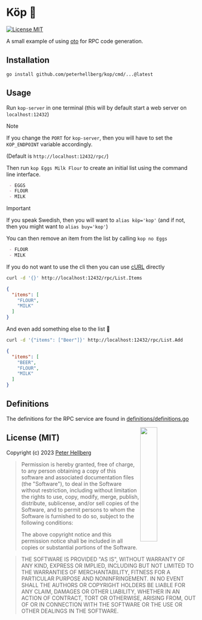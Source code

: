 # Köp 📝

[![License MIT](https://img.shields.io/badge/license-MIT-lightgrey.svg?style=flat)](https://github.com/peterhellberg/kop#license-mit)

A small example of using [oto](https://github.com/pacedotdev/oto) for RPC code generation.

## Installation

```
go install github.com/peterhellberg/kop/cmd/...@latest
```

## Usage

Run `kop-server` in one terminal (this will by default start a web server on `localhost:12432`)

> [!NOTE]
> If you change the `PORT` for `kop-server`, then you will have to set the `KOP_ENDPOINT` variable accordingly.
>
> (Default is `http://localhost:12432/rpc/`)

Then run `kop Eggs Milk Flour` to create an initial list using the command line interface.

```md
 - EGGS
 - FLOUR
 - MILK
```

> [!IMPORTANT]
> If you speak Swedish, then you will want to `alias köp='kop'` (and if not, then you might want to `alias buy='kop'`)

You can then remove an item from the list by calling `kop no Eggs`

```md
 - FLOUR
 - MILK
```

If you do not want to use the cli then you can use [cURL](https://curl.se) directly

```sh
curl -d '{}' http://localhost:12432/rpc/List.Items
```
```json
{
  "items": [
    "FLOUR",
    "MILK"
  ]
}
```

And even add something else to the list 🍺

```sh
curl -d '{"items": ["Beer"]}' http://localhost:12432/rpc/List.Add
```
```json
{
  "items": [
    "BEER",
    "FLOUR",
    "MILK"
  ]
}
```

## Definitions

The definitions for the RPC service are found in [definitions/definitions.go](definitions/definitions.go)

<img src="https://assets.c7.se/svg/viking-gopher.svg" align="right" width="30%" height="300">

## License (MIT)

Copyright (c) 2023 [Peter Hellberg](https://c7.se)

> Permission is hereby granted, free of charge, to any person obtaining
> a copy of this software and associated documentation files (the
> "Software"), to deal in the Software without restriction, including
> without limitation the rights to use, copy, modify, merge, publish,
> distribute, sublicense, and/or sell copies of the Software, and to
> permit persons to whom the Software is furnished to do so, subject to
> the following conditions:
>
> The above copyright notice and this permission notice shall be
> included in all copies or substantial portions of the Software.

> THE SOFTWARE IS PROVIDED "AS IS", WITHOUT WARRANTY OF ANY KIND,
> EXPRESS OR IMPLIED, INCLUDING BUT NOT LIMITED TO THE WARRANTIES OF
> MERCHANTABILITY, FITNESS FOR A PARTICULAR PURPOSE AND
> NONINFRINGEMENT. IN NO EVENT SHALL THE AUTHORS OR COPYRIGHT HOLDERS BE
> LIABLE FOR ANY CLAIM, DAMAGES OR OTHER LIABILITY, WHETHER IN AN ACTION
> OF CONTRACT, TORT OR OTHERWISE, ARISING FROM, OUT OF OR IN CONNECTION
> WITH THE SOFTWARE OR THE USE OR OTHER DEALINGS IN THE SOFTWARE.
